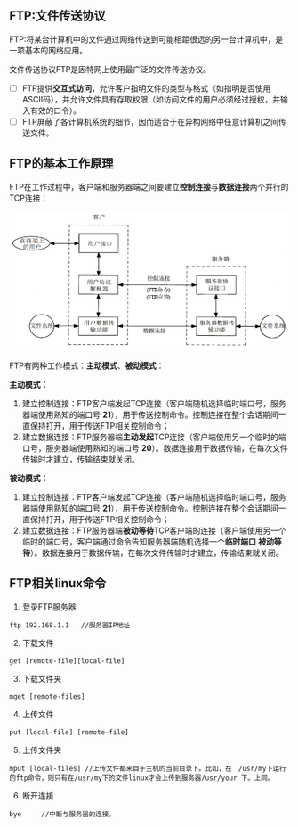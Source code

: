## FTP:文件传送协议
FTP:将某台计算机中的文件通过网络传送到可能相距很远的另一台计算机中，是一项基本的网络应用。

文件传送协议FTP是因特网上使用最广泛的文件传送协议。
- [ ] FTP提供**交互式访问**，允许客户指明文件的类型与格式（如指明是否使用ASCII码），并允许文件具有存取权限（如访问文件的用户必须经过授权，并输入有效的口令）。
- [ ] FTP屏蔽了各计算机系统的细节，因而适合于在异构网络中任意计算机之间传送文件。

## FTP的基本工作原理
FTP在工作过程中，客户端和服务器端之间要建立**控制连接**与**数据连接**两个并行的TCP连接： 
<div align=left><img width="520" height="250" src="./images/FTP工作原理.PNG"/></div>   

FTP有两种工作模式：**主动模式**、**被动模式**：

**主动模式：**
1. 建立控制连接：FTP客户端发起TCP连接（客户端随机选择临时端口号，服务器端使用熟知的端口号 **21**），用于传送控制命令。控制连接在整个会话期间一直保持打开，用于传送FTP相关控制命令；
2. 建立数据连接：FTP服务器端**主动发起**TCP连接（客户端使用另一个临时的端口号，服务器端使用熟知的端口号 **20**）。数据连接用于数据传输，在每次文件传输时才建立，传输结束就关闭。

**被动模式：**
1. 建立控制连接：FTP客户端发起TCP连接（客户端随机选择临时端口号，服务器端使用熟知的端口号 **21**），用于传送控制命令。控制连接在整个会话期间一直保持打开，用于传送FTP相关控制命令；
2. 建立数据连接：FTP服务器端**被动等待**TCP客户端的连接（客户端使用另一个临时的端口号，客户端通过命令告知服务器端随机选择一个**临时端口** **被动等待**）。数据连接用于数据传输，在每次文件传输时才建立，传输结束就关闭。  

## FTP相关linux命令
1. 登录FTP服务器
```language
ftp 192.168.1.1   //服务器IP地址
```
2. 下载文件
```language
get [remote-file][local-file] 
```
3. 下载文件夹
```language
mget [remote-files]
```
4. 上传文件
```language
put [local-file] [remote-file]
```
5. 上传文件夹
```language
mput [local-files] //上传文件都来自于主机的当前目录下。比如，在　/usr/my下运行的ftp命令，则只有在/usr/my下的文件linux才会上传到服务器/usr/your 下。上同。
```
6. 断开连接
```language
bye 	//中断与服务器的连接。
```









